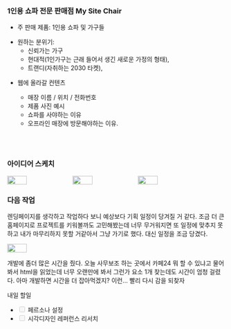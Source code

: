 <h3 id="1인용-쇼파-전문-판매점-my-site-chair">1인용 쇼파 전문 판매점 My Site Chair</h3>
<ul>
<li>주 판매 제품: 1인용 쇼파 및 가구들</li>
</ul>
<ul>
<li>원하는 분위기:<ul>
<li>신뢰가는 가구</li>
<li>현대적(1인가구는 근래 들어서 생긴 새로운 가정의 형태),</li>
<li>트랜디(자취하는 2030 타켓),</li>
</ul>
</li>
</ul>
<ul>
<li><p>웹에 올라갈 컨텐츠</p>
<ul>
<li>매장 이름 / 위치 / 전화번호</li>
<li>제품 사진 예시</li>
<li>쇼파를 사야하는 이유</li>
<li>오프라인 매장에 방문해야하는 이유.</li>
</ul>
</li>
</ul>
<br />
<br />

<h3 id="아이디어-스케치">아이디어 스케치</h3>
<p style="display: flex; width: 100%;"> 
<img src="https://velog.velcdn.com/images/ssohopeful/post/dfc7f716-ef5e-4254-8111-756236de3d41/image.png" style="width: 30%;" />
    <img src="https://velog.velcdn.com/images/ssohopeful/post/e79e016e-3edb-4f4a-94d7-2c6ba5ca2fa6/image.png" style="width: 30%;" />
  <img src="https://velog.velcdn.com/images/ssohopeful/post/251c693d-4b36-4868-a309-3617ab4af6a4/image.png" style="width: 30%;" />
</p>


<h3 id="다음-작업">다음 작업</h3>
<p>렌딩페이지를 생각하고 작업하다 보니 예상보다 기획 일정이 당겨질 거 같다. 조금 더 큰 홈페이지로 프로젝트를 키워볼까도 고민해봤는데 너무 무거워지면 또 일정에 맞추지 못하고 내가 마무리하지 못할 거같아서 그냥 가기로 했다. 대신 일정을 조금 당겼다.</p>
<p style="display: flex; width: 100%;"> 
<img src="https://velog.velcdn.com/images/ssohopeful/post/fd4a60be-9f7e-4ab6-981e-2d08be46e666/image.png" style="width: 30%;" />
</p>

<p>개발에 좀더 많은 시간을 줬다. 오늘 사무보조 하는 곳에서 카페24 뭐 할 수 있냐고 물어봐서 html을 읽었는데 너무 오랜만에 봐서 그런가 요소 1개 찾는데도 시간이 엄청 걸렸다. 아마 개발하면 시간을 더 잡아먹겠지? 이런... 빨리 다시 감을 되찾자</p>
<p>내일 할일</p>
<ul>
<li><input disabled="" type="checkbox" /> 페르소나 설정</li>
<li><input disabled="" type="checkbox" /> 시각디자인 레퍼런스 리서치</li>
</ul>